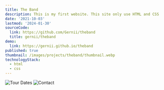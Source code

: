 ```yaml
---
title: The Band
description: This is my first website. This site only use HTML and CSS because I haven't learned Javascript yet
date: '2021-10-03'
lastmod: '2024-01-30'
sourceCode:
  link: https://github.com/Gernii/theband
  title: gernii/theband
demo:
  link: https://gernii.github.io/theband
published: true
thumbnail: /images/projects/theband/thumbnail.webp
technologyStack:
  - html
  - css
---
```


![Tour Dates](/images/projects/theband/tour-dates.webp)
![Contact](/images/projects/theband/contact.webp)
